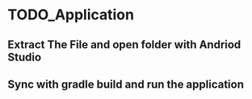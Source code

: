 # TODO_Application
## Extract The File and open folder with Andriod Studio
## Sync with gradle build and run the application
